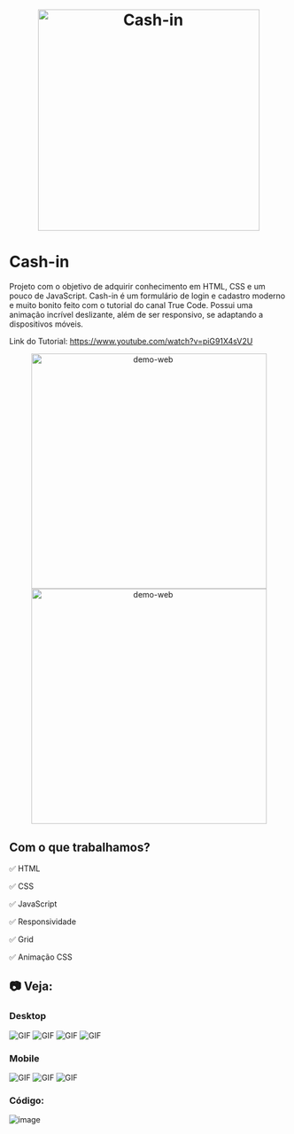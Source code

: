 <h1 align="center">
    <img alt="Cash-in" src="./github/logo.png" width="400" />
</h1>

# Cash-in 
Projeto com o objetivo de adquirir conhecimento em HTML, CSS e um pouco de JavaScript. Cash-in é um formulário de login e cadastro moderno e muito bonito feito com o tutorial do canal True Code. Possui uma animação incrível deslizante, além de ser responsivo, se adaptando a dispositivos móveis.

Link do Tutorial: https://www.youtube.com/watch?v=piG91X4sV2U


<div align="center" >
  <img src="./github/desktop.png" alt="demo-web" height="425">
  <img src="./github/mobile.png" alt="demo-web" height="425">
</div>

## Com o que trabalhamos? 
✅ HTML

✅ CSS

✅ JavaScript

✅ Responsividade

✅ Grid

✅ Animação CSS

## :camera: Veja:

### Desktop
![GIF](github/cash-in.gif)
![GIF](github/cash-in2.gif)
![GIF](github/cash-in3.gif)
![GIF](github/cash-in4.gif)


### Mobile
![GIF](github/cash-in5.gif)
![GIF](github/cash-in6.gif)
![GIF](github/cash-in7.gif)


### Código:
![image](github/codigo.JPG)






